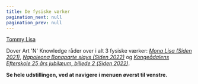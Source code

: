 ```yaml
---
title: De fysiske værker
pagination_next: null
pagination_prev: null
---
```


[Tommy Lisa](/docs/digitale/tjommy)

Dover Art 'N' Knowledge råder over i alt 3 fysiske værker: *[Mona Lisa (Siden 2021)](/docs/fysiske/mona)*, *[Napoleona Bonaparte slays (Siden 2022)](/docs/fysiske/napo)* og *[Kongeådalens Efterskole 25 års jubilæum, billede 2 (Siden 2022)](/docs/fysiske/ke25)*.

**Se hele udstillingen, ved at navigere i menuen øverst til venstre.**
